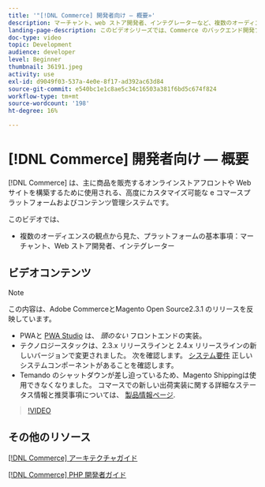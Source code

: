 ```yaml
---
title: '"[!DNL Commerce] 開発者向け — 概要»'
description: マーチャント、web ストア開発者、インテグレーターなど、複数のオーディエンスの観点から、プラットフォームの基本を説明します。
landing-page-description: このビデオシリーズでは、Commerce のバックエンド開発プロジェクトを開始する方法を説明します。
doc-type: video
topic: Development
audience: developer
level: Beginner
thumbnail: 36191.jpeg
activity: use
exl-id: d9049f03-537a-4e0e-8f17-ad392ac63d84
source-git-commit: e540bc1e1c8ae5c34c16503a381f6bd5c674f824
workflow-type: tm+mt
source-wordcount: '198'
ht-degree: 16%

---
```


# [!DNL Commerce] 開発者向け — 概要

[!DNL Commerce] は、主に商品を販売するオンラインストアフロントや Web サイトを構築するために使用される、高度にカスタマイズ可能な e コマースプラットフォームおよびコンテンツ管理システムです。

このビデオでは、

- 複数のオーディエンスの観点から見た、プラットフォームの基本事項：マーチャント、Web ストア開発者、インテグレーター

## ビデオコンテンツ

>[!NOTE]
>
>この内容は、Adobe CommerceとMagento Open Source2.3.1 のリリースを反映しています。
>
>- PWAと [PWA Studio](http://pwastudio.io/) は、 _頭のない_ フロントエンドの実装。
>- テクノロジースタックは、2.3.x リリースラインと 2.4.x リリースラインの新しいバージョンで変更されました。 次を確認します。 [システム要件](https://devdocs.magento.com/guides/v2.4/install-gde/system-requirements.html) 正しいシステムコンポーネントがあることを確認します。
>- Temando のシャットダウンが差し迫っているため、Magento Shippingは使用できなくなりました。 コマースでの新しい出荷実装に関する詳細なステータス情報と推奨事項については、 [製品情報ページ](https://magento.com/shipping).



>[!VIDEO](https://video.tv.adobe.com/v/36191?quality=12&learn=on)

## その他のリソース

[[!DNL Commerce] アーキテクチャガイド](https://devdocs.magento.com/guides/v2.4/architecture/bk-architecture.html)

[[!DNL Commerce] PHP 開発者ガイド](https://devdocs.magento.com/guides/v2.4/extension-dev-guide/bk-extension-dev-guide.html)
